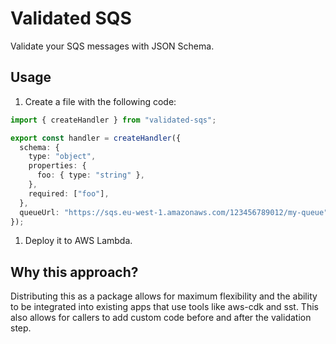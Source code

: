 # Validated SQS

Validate your SQS messages with JSON Schema.

## Usage

1. Create a file with the following code:

```typescript
import { createHandler } from "validated-sqs";

export const handler = createHandler({
  schema: {
    type: "object",
    properties: {
      foo: { type: "string" },
    },
    required: ["foo"],
  },
  queueUrl: "https://sqs.eu-west-1.amazonaws.com/123456789012/my-queue",
});
```

1. Deploy it to AWS Lambda.

## Why this approach?

Distributing this as a package allows for maximum flexibility and the ability to be integrated into existing apps that use tools like aws-cdk and sst. This also allows for callers to add custom code before and after the validation step.
